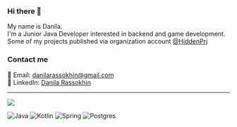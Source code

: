### Hi there 👋
My name is Danila.
<br>I'm a Junior Java Developer interested in backend and game development.
<br>
Some of my projects published via organization account [@HiddenPrj](https://github.com/HiddenPrj)
### Contact me
📧 Email: [danilarassokhin@gmail.com](mailto:danilarassokhin@gmail.com)
<br>📑 LinkedIn: [Danila Rassokhin](https://www.linkedin.com/in/danilarassokhin/)
___
<img src="https://github-readme-stats.vercel.app/api?username=crissnamon&title_color=0074D9&text_color=E5C07B&icon_color=2ECC40&border_color=30363D&bg_color=161B22&show_icons=true&cache_seconds=1800&locale=en&border_radius=5&hide=,issues,&count_private=true&include_all_commit=true">

![Java](https://img.shields.io/badge/Java-ED8B00?style=for-the-badge&logo=java&logoColor=white) ![Kotlin](https://img.shields.io/badge/Kotlin-0095D5?&style=for-the-badge&logo=kotlin&logoColor=white) ![Spring](https://img.shields.io/badge/Spring-6DB33F?style=for-the-badge&logo=spring&logoColor=white) ![Postgres](https://img.shields.io/badge/PostgreSQL-316192?style=for-the-badge&logo=postgresql&logoColor=white) 
